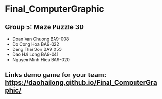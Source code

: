 # Final_ComputerGraphic
## Group 5: Maze Puzzle 3D
   + Doan Van Chuong BA9-008
   + Do Cong Hoa BA9-022
   + Dang Thai Son BA9-053
   + Dao Hai Long BA9-041
   + Nguyen Minh Hieu BA9-020
## Links demo game for your team: https://daohailong.github.io/Final_ComputerGraphic/